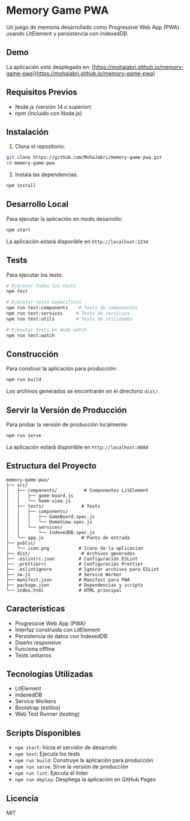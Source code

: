 # Memory Game PWA

Un juego de memoria desarrollado como Progressive Web App (PWA) usando LitElement y persistencia con IndexedDB.

## Demo
La aplicación está desplegada en: [https://mohajabri.github.io/memory-game-pwa](https://mohajabri.github.io/memory-game-pwa)

## Requisitos Previos

- Node.js (versión 14 o superior)
- npm (incluido con Node.js)

## Instalación

1. Clona el repositorio:
```bash
git clone https://github.com/MohaJabri/memory-game-pwa.git
cd memory-game-pwa
```

2. Instala las dependencias:
```bash
npm install
```

## Desarrollo Local

Para ejecutar la aplicación en modo desarrollo:
```bash
npm start
```

La aplicación estará disponible en `http://localhost:1234`

## Tests

Para ejecutar los tests:
```bash
# Ejecutar todos los tests
npm test

# Ejecutar tests específicos
npm run test:components    # Tests de componentes
npm run test:services     # Tests de servicios
npm run test:utils        # Tests de utilidades

# Ejecutar tests en modo watch
npm run test:watch
```

## Construcción

Para construir la aplicación para producción:
```bash
npm run build
```

Los archivos generados se encontrarán en el directorio `dist/`.

## Servir la Versión de Producción

Para probar la versión de producción localmente:
```bash
npm run serve
```

La aplicación estará disponible en `http://localhost:8080`

## Estructura del Proyecto

```
memory-game-pwa/
├── src/
│   ├── components/          # Componentes LitElement
│   │   ├── game-board.js
│   │   └── home-view.js
│   ├── tests/              # Tests
│   │   ├── components/
│   │   │   ├── GameBoard.spec.js
│   │   │   └── HomeView.spec.js
│   │   └── services/
│   │       └── IndexedDB.spec.js
│   └── app.js              # Punto de entrada
├── public/
│   └── icon.png           # Icono de la aplicación
├── dist/                   # Archivos generados
├── .eslintrc.json         # Configuración ESLint
├── .prettierrc            # Configuración Prettier
├── .eslintignore          # Ignorar archivos para ESLint
├── sw.js                  # Service Worker
├── manifest.json          # Manifest para PWA
├── package.json           # Dependencias y scripts
└── index.html             # HTML principal
```

## Características

- Progressive Web App (PWA)
- Interfaz construida con LitElement
- Persistencia de datos con IndexedDB
- Diseño responsive
- Funciona offline
- Tests unitarios

## Tecnologías Utilizadas

- LitElement
- IndexedDB
- Service Workers
- Bootstrap (estilos)
- Web Test Runner (testing)

## Scripts Disponibles

- `npm start`: Inicia el servidor de desarrollo
- `npm test`: Ejecuta los tests
- `npm run build`: Construye la aplicación para producción
- `npm run serve`: Sirve la versión de producción
- `npm run lint`: Ejecuta el linter
- `npm run deploy`: Despliega la aplicación en GitHub Pages

## Licencia

MIT